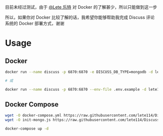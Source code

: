 目前未经过测试，由于 [@Lete 乐特](https://github.com/Lete114) 对 Docker 的了解甚少，所以只能做到这一步

所以，如果你对 Docker 比较了解的话，我希望你能够帮助我完成 Discuss 评论系统的 Docker 部署方式，谢谢



# Usage

## Docker

```bash
docker run --name discuss -p 6870:6870 -e DISCUSS_DB_TYPE=mongodb -d lete114/discuss

# 或

docker run --name discuss -p 6870:6870 --env-file .env.example -d lete114/discuss
```


## Docker Compose

```bash
wget -O docker-compose.yml https://raw.githubusercontent.com/lete114/Discuss-Deploy/Docker/docker-compose.yml
wget -O init-mongo.js https://raw.githubusercontent.com/lete114/Discuss-Deploy/Docker/init-mongo.js

docker-compose up -d
```
